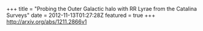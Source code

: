 +++
title = "Probing the Outer Galactic halo with RR Lyrae from the Catalina Surveys"
date = 2012-11-13T01:27:28Z
featured = true
+++
http://arxiv.org/abs/1211.2866v1